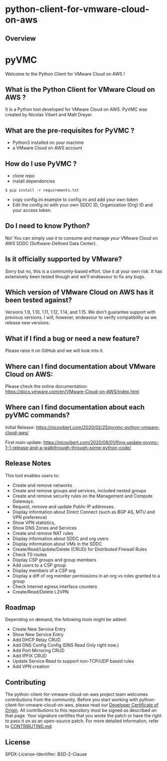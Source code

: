# python-client-for-vmware-cloud-on-aws

## Overview

# pyVMC
Welcome to the Python Client for VMware Cloud on AWS !

## What is the Python Client for VMware Cloud on AWS ? 
It is a Python tool developed for VMware Cloud on AWS. PyVMC was created by Nicolas Vibert and Matt Dreyer.

## What are the pre-requisites for PyVMC ?
- Python3 installed on your machine
- a VMware Cloud on AWS account

## How do I use PyVMC ?
- clone repo
- install dependencies
```
$ pip install -r requirements.txt
```
- copy config.ini.example to config.ini and add your own token
- Edit the config.ini with your own SDDC ID,  Organization (Org) ID and your access token.

## Do I need to know Python?
No! You can simply use it to consume and manage your VMware Cloud on AWS SDDC (Software-Defined Data Center). 

## Is it officially supported by VMware?
Sorry but no, this is a community-based effort. Use it at your own risk. It has extensively been tested though and we'll endeavour to fix any bugs.

## Which version of VMware Cloud on AWS has it been tested against?
Versions 1.9, 1.10, 1.11, 1.12, 1.14, and 1.15. We don't guarantee support with previous versions. 
I will, however, endeavour to verify compatibility as we release new versions.

## What if I find a bug or need a new feature?
Please raise it on GitHub and we will look into it.

## Where can I find documentation about VMware Cloud on AWS:
Please check the online documentation:
https://docs.vmware.com/en/VMware-Cloud-on-AWS/index.html

## Where can I find documentation about each pyVMC commands?

Initial Release:
https://nicovibert.com/2020/02/25/pyvmc-python-vmware-cloud-aws/

First main update:
https://nicovibert.com/2020/06/01/fling-update-pyvmc-1-1-release-and-a-walkthrough-through-some-python-code/

## Release Notes

This tool enables users to:

- Create and remove networks
- Create and remove groups and services, included nested groups
- Create and remove security rules on the Management and Compute Gateways.
- Request, remove and update Public IP addresses.
- Display information about Direct Connect (such as BGP AS, MTU and VPN preference)
- Show VPN statistics,
- Show DNS Zones and Services
- Create and remove NAT rules
- Display information about SDDC and org users
- Display information about VMs in the SDDC
- Create/Read/Update/Delete (CRUD) for Distributed Firewall Rules
- Check T0 routes
- Display CSP groups and group members
- Add users to a CSP group
- Display members of a CSP org
- Display a diff of org member permissions in an org vs roles granted to a group
- Check Internet egress interface counters
- Create/Read/Delete L2VPN


## Roadmap

Depending on demand, the following tools might be added:

- Create New Service Entry
- Show New Service Entry
- Add DHCP Relay CRUD
- Add DNS Config Config (DNS Read Only right now.)
- Add Port Mirroring CRUD
- Add IPFIX CRUD
- Update Service Read to support non-TCP/UDP based rules
- Add VPN creation

## Contributing

The python-client-for-vmware-cloud-on-aws project team welcomes contributions from the community. Before you start working with python-client-for-vmware-cloud-on-aws, please
read our [Developer Certificate of Origin](https://cla.vmware.com/dco). All contributions to this repository must be
signed as described on that page. Your signature certifies that you wrote the patch or have the right to pass it on
as an open-source patch. For more detailed information, refer to [CONTRIBUTING.md](CONTRIBUTING.md).

## License

SPDX-License-Identifier: BSD-2-Clause
